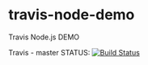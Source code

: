 travis-node-demo
================

Travis Node.js DEMO


Travis - master STATUS:
[![Build Status](https://travis-ci.org/stepanic/travis-node-demo.svg?branch=master)](https://travis-ci.org/stepanic/travis-node-demo)